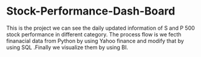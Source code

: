 # Stock-Performance-Dash-Board
This is the project we can see the daily updated information of S and P 500 stock performance in different category. The process flow is we fecth finanacial data from Python by using Yahoo finance and modify that by using SQL .Finally we visualize them by using BI.
